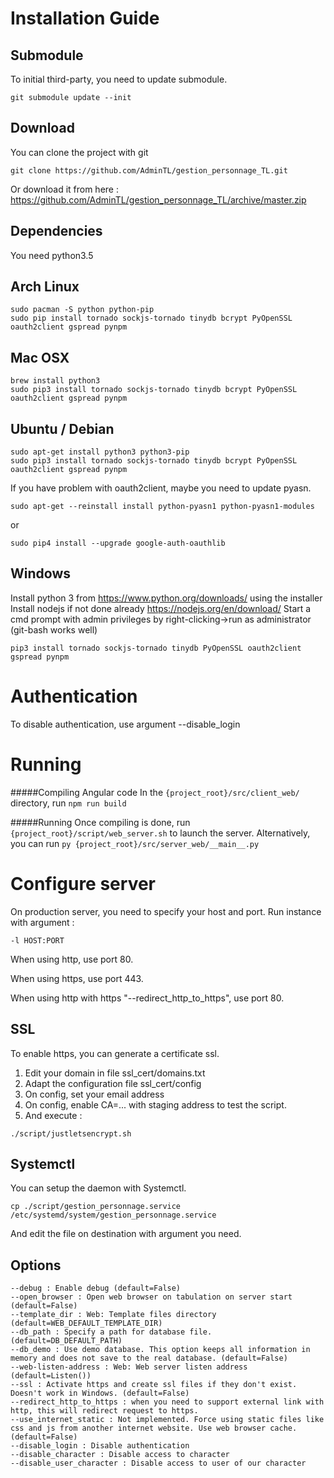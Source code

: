 Installation Guide
==================
Submodule
---------
To initial third-party, you need to update submodule.
```{r, engine='bash'}
git submodule update --init
```

Download
--------
You can clone the project with git
```{r, engine='bash', count_lines}
git clone https://github.com/AdminTL/gestion_personnage_TL.git
```

Or download it from here : https://github.com/AdminTL/gestion_personnage_TL/archive/master.zip

Dependencies
------------
You need python3.5

Arch Linux
------
```{r, engine='bash', count_lines}
sudo pacman -S python python-pip
sudo pip install tornado sockjs-tornado tinydb bcrypt PyOpenSSL oauth2client gspread pynpm
```

Mac OSX
-------
```{r, engine='bash', count_lines}
brew install python3
sudo pip3 install tornado sockjs-tornado tinydb bcrypt PyOpenSSL oauth2client gspread pynpm
```

Ubuntu / Debian
---------------
```{r, engine='bash', count_lines}
sudo apt-get install python3 python3-pip
sudo pip3 install tornado sockjs-tornado tinydb bcrypt PyOpenSSL oauth2client gspread pynpm
```

If you have problem with oauth2client, maybe you need to update pyasn.
```{r, engine='bash', count_lines}
sudo apt-get --reinstall install python-pyasn1 python-pyasn1-modules
```
or
```{r, engine='bash', count_lines}
sudo pip4 install --upgrade google-auth-oauthlib
```

Windows
-------
Install python 3 from https://www.python.org/downloads/ using the installer
Install nodejs if not done already https://nodejs.org/en/download/
Start a cmd prompt with admin privileges by right-clicking->run as administrator (git-bash works well)
```
pip3 install tornado sockjs-tornado tinydb PyOpenSSL oauth2client gspread pynpm
```

Authentication
==============
To disable authentication, use argument --disable_login

Running
=======
#####Compiling Angular code
In the `{project_root}/src/client_web/` directory, run `npm run build`

#####Running
Once compiling is done, run `{project_root}/script/web_server.sh` to launch the server.
Alternatively, you can run `py {project_root}/src/server_web/__main__.py`

Configure server
================
On production server, you need to specify your host and port. Run instance with argument :
```
-l HOST:PORT
```
When using http, use port 80.

When using https, use port 443.

When using http with https "--redirect_http_to_https", use port 80.

SSL
---
To enable https, you can generate a certificate ssl.
1. Edit your domain in file ssl_cert/domains.txt
1. Adapt the configuration file ssl_cert/config
1. On config, set your email address
1. On config, enable CA=... with staging address to test the script.
1. And execute : 
```
./script/justletsencrypt.sh
```

Systemctl
---------
You can setup the daemon with Systemctl.

```
cp ./script/gestion_personnage.service /etc/systemd/system/gestion_personnage.service
```

And edit the file on destination with argument you need.

Options
-------
```
--debug : Enable debug (default=False)
--open_browser : Open web browser on tabulation on server start (default=False)
--template_dir : Web: Template files directory (default=WEB_DEFAULT_TEMPLATE_DIR)
--db_path : Specify a path for database file. (default=DB_DEFAULT_PATH)
--db_demo : Use demo database. This option keeps all information in memory and does not save to the real database. (default=False)
--web-listen-address : Web: Web server listen address (default=Listen())
--ssl : Activate https and create ssl files if they don't exist. Doesn't work in Windows. (default=False)
--redirect_http_to_https : when you need to support external link with http, this will redirect request to https.
--use_internet_static : Not implemented. Force using static files like css and js from another internet website. Use web browser cache. (default=False)
--disable_login : Disable authentication
--disable_character : Disable access to character
--disable_user_character : Disable access to user of our character
```
